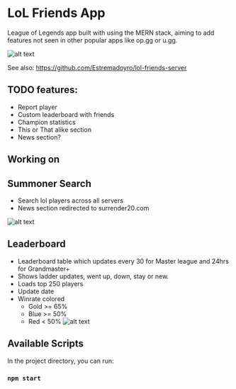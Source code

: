 # LoL Friends App

League of Legends app built with using the MERN stack, aiming to add features not seen in other popular apps like op.gg or u.gg.

![alt text](https://i.ibb.co/xLFVmTZ/rsz-1rsz-1rsz-screenshot-from-2021-03-27-23-51-00.png)

See also: https://github.com/Estremadoyro/lol-friends-server

## TODO features:

-   Report player
-   Custom leaderboard with friends
-   Champion statistics
-   This or That alike section
-   News section?

## Working on

## Summoner Search

-   Search lol players across all servers
-   News section redirected to surrender20.com

![alt text](https://i.ibb.co/dbY7t9G/lolf1.png)

## Leaderboard

-   Leaderboard table which updates every 30 for Master league and 24hrs for Grandmaster+
-   Shows ladder updates, went up, down, stay or new.
-   Loads top 250 players
-   Update date
-   Winrate colored
    -   Gold >= 65%
    -   Blue >= 50%
    -   Red < 50%
        ![alt text](https://i.ibb.co/MkngQpT/lolf2.png)

## Available Scripts

In the project directory, you can run:

### `npm start`
